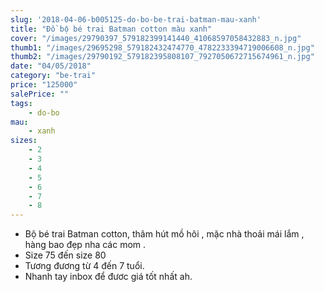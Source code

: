 ```yaml
---
slug: '2018-04-06-b005125-do-bo-be-trai-batman-mau-xanh'
title: "Đồ bộ bé trai Batman cotton màu xanh"
cover: "/images/29790397_579182399141440_41068597058432883_n.jpg"
thumb1: "/images/29695298_579182432474770_4782233394719006608_n.jpg"
thumb2: "/images/29790192_579182395808107_7927050672715674961_n.jpg"
date: "04/05/2018"
category: "be-trai"
price: "125000"
salePrice: ""
tags:
    - do-bo
mau:
    - xanh
sizes:
    - 2
    - 3
    - 4
    - 5
    - 6
    - 7
    - 8
---
```


- Bộ bé trai Batman cotton, thâm hút mồ hôi , mặc nhà thoải mái lắm , hàng bao đẹp nha các mom .
- Size 75 đến size 80
- Tương đương từ 4 đến 7 tuổi. 
- Nhanh tay inbox để đươc giá tốt nhất ah.